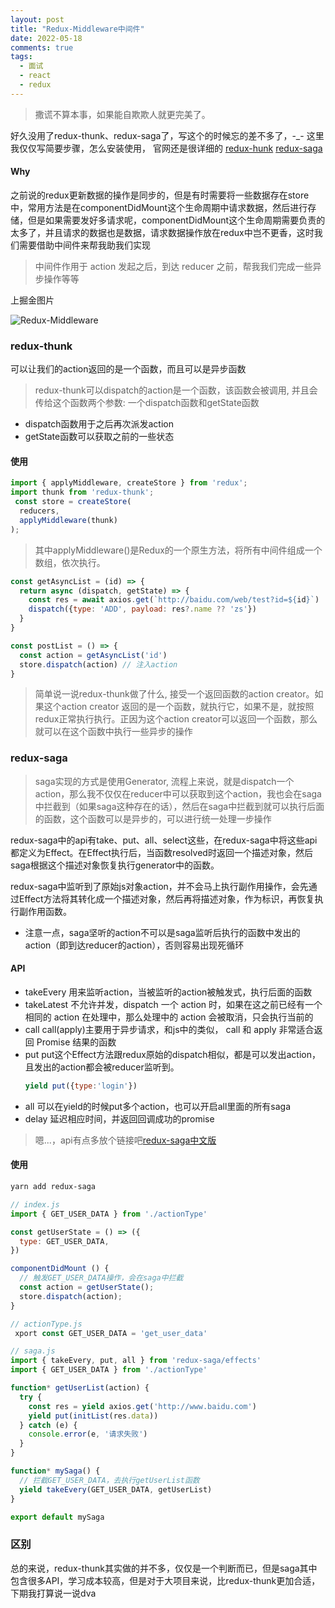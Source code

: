 ```yaml
---
layout: post
title: "Redux-Middleware中间件"
date: 2022-05-18
comments: true
tags:
  - 面试
  - react
  - redux
---
```


> 撒谎不算本事，如果能自欺欺人就更完美了。

<!-- more -->

好久没用了redux-thunk、redux-saga了，写这个的时候忘的差不多了，-_-
这里我仅仅写简要步骤，怎么安装使用， 官网还是很详细的
[redux-hunk](https://github.com/reduxjs/redux-thunk)
[redux-saga](https://github.com/superRaytin/redux-saga-in-chinese)

#### Why

之前说的redux更新数据的操作是同步的，但是有时需要将一些数据存在store中，常用方法是在componentDidMount这个生命周期中请求数据，然后进行存储，但是如果需要发好多请求呢，componentDidMount这个生命周期需要负责的太多了，并且请求的数据也是数据，请求数据操作放在redux中岂不更香，这时我们需要借助中间件来帮我助我们实现

> 中间件作用于 action 发起之后，到达 reducer 之前，帮我我们完成一些异步操作等等

上掘金图片

![Redux-Middleware](https://p3-juejin.byteimg.com/tos-cn-i-k3u1fbpfcp/78d03b01ff7c4e6281a54ea0ae0a1fa3~tplv-k3u1fbpfcp-zoom-in-crop-mark:1304:0:0:0.awebp)

### redux-thunk

可以让我们的action返回的是一个函数，而且可以是异步函数

> redux-thunk可以dispatch的action是一个函数，该函数会被调用, 并且会传给这个函数两个参数: 一个dispatch函数和getState函数
* dispatch函数用于之后再次派发action
* getState函数可以获取之前的一些状态


#### 使用
```js
import { applyMiddleware, createStore } from 'redux';
import thunk from 'redux-thunk';
 const store = createStore(
  reducers, 
  applyMiddleware(thunk)
);
```
> 其中applyMiddleware()是Redux的一个原生方法，将所有中间件组成一个数组，依次执行。

```js
const getAsyncList = (id) => {
  return async (dispatch, getState) => {
    const res = await axios.get(`http://baidu.com/web/test?id=${id}`)
    dispatch({type: 'ADD', payload: res?.name ?? 'zs'})
  }
}

const postList = () => {
  const action = getAsyncList('id')
  store.dispatch(action) // 注入action
}
```
> 简单说一说redux-thunk做了什么, 接受一个返回函数的action creator。如果这个action creator 返回的是一个函数，就执行它，如果不是，就按照redux正常执行执行。正因为这个action creator可以返回一个函数，那么就可以在这个函数中执行一些异步的操作

### redux-saga

> saga实现的方式是使用Generator, 流程上来说，就是dispatch一个action，那么我不仅仅在reducer中可以获取到这个action，我也会在saga中拦截到（如果saga这种存在的话），然后在saga中拦截到就可以执行后面的函数，这个函数可以是异步的，可以进行统一处理一步操作

redux-saga中的api有take、put、all、select这些，在redux-saga中将这些api都定义为Effect。在Effect执行后，当函数resolved时返回一个描述对象，然后saga根据这个描述对象恢复执行generator中的函数。

redux-saga中监听到了原始js对象action，并不会马上执行副作用操作，会先通过Effect方法将其转化成一个描述对象，然后再将描述对象，作为标识，再恢复执行副作用函数。

* 注意一点，saga坚听的action不可以是saga监听后执行的函数中发出的action（即到达reducer的action），否则容易出现死循环

#### API

* takeEvery
  用来监听action，当被监听的action被触发式，执行后面的函数
* takeLatest
  不允许并发，dispatch 一个 action 时，如果在这之前已经有一个相同的 action 在处理中，那么处理中的 action 会被取消，只会执行当前的
* call
  call(apply)主要用于异步请求，和js中的类似， call 和 apply 非常适合返回 Promise 结果的函数
* put
  put这个Effect方法跟redux原始的dispatch相似，都是可以发出action，且发出的action都会被reducer监听到。
  ```js
  yield put({type:'login'})
  ```
* all
  可以在yield的时候put多个action，也可以开启all里面的所有saga
* delay
  延迟相应时间，并返回回调成功的promise

> 嗯...，api有点多放个链接吧[redux-saga中文版](https://redux-saga-in-chinese.js.org/docs/advanced/)

#### 使用
```bash
yarn add redux-saga
```
```js
// index.js
import { GET_USER_DATA } from './actionType'

const getUserState = () => ({
  type: GET_USER_DATA,
})

componentDidMount () {
  // 触发GET_USER_DATA操作，会在saga中拦截
  const action = getUserState();
  store.dispatch(action);
}

// actionType.js
 xport const GET_USER_DATA = 'get_user_data'
```

```js
// saga.js
import { takeEvery, put, all } from 'redux-saga/effects'
import { GET_USER_DATA } from './actionType'

function* getUserList(action) {
  try {
    const res = yield axios.get('http://www.baidu.com')
    yield put(initList(res.data))
  } catch (e) {
    console.error(e, '请求失败')
  }
}

function* mySaga() {
  // 拦截GET_USER_DATA，去执行getUserList函数
  yield takeEvery(GET_USER_DATA, getUserList)
}

export default mySaga
```

### 区别

总的来说，redux-thunk其实做的并不多，仅仅是一个判断而已，但是saga其中包含很多API，学习成本较高，但是对于大项目来说，比redux-thunk更加合适，下期我打算说一说dva